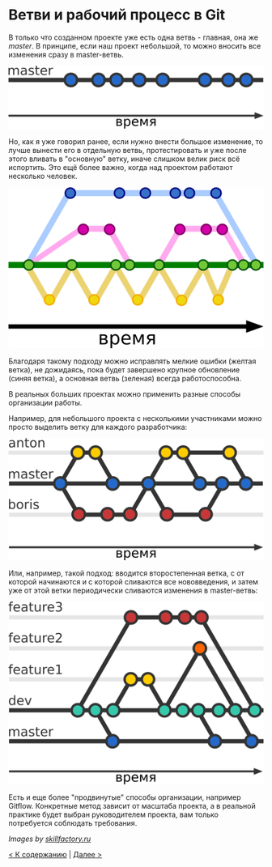 # Ветви и рабочий процесс в Git

В только что созданном проекте уже есть одна ветвь - главная, она же *master*. В принципе, если наш проект небольшой, то можно вносить все изменения сразу в master-ветвь.

![git branche master](./assets/git_branches1.png)

Но, как я уже говорил ранее, если нужно внести большое изменение, то лучше вынести его в отдельную ветвь, протестировать и уже после этого вливать в "основную" ветку, иначе слишком велик риск всё испортить. Это ещё более важно, когда над проектом работают несколько человек.

![git branches](./assets/git_branches.png)



Благодаря такому подходу можно исправлять мелкие ошибки (желтая ветка), не дожидаясь, пока будет завершено крупное обновление (синяя ветка), а основная ветвь (зеленая) всегда работоспособна.

В реальных больших проектах можно применить разные способы организации работы.

Например, для небольшого проекта с несколькими участниками можно просто выделить ветку для каждого разработчика:

![git branche developer](./assets/git_branches_developer.png)

Или, например, такой подход: вводится второстепенная ветка, с от которой начинаются и с которой сливаются все нововведения, и затем уже от этой ветки периодически сливаются изменения в master-ветвь:

![git branche dev](./assets/git_branche_dev.png)

Есть и еще более "продвинутые" способы организации, например Gitflow. Конкретные метод зависит от масштаба проекта, а в реальной практике будет выбран руководителем проекта, вам только потребуется соблюдать требования.

*Images by [skillfactory.ru](skillfactory.ru)*


[< К содержанию](./readme.md) | [Далее >](./07_request.md) 
